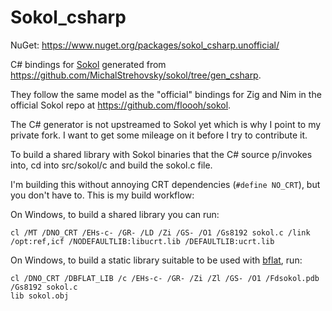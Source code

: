 # Sokol_csharp

NuGet: https://www.nuget.org/packages/sokol_csharp.unofficial/

C# bindings for [Sokol](https://github.com/floooh/sokol) generated from https://github.com/MichalStrehovsky/sokol/tree/gen_csharp.

They follow the same model as the "official" bindings for Zig and Nim in the official Sokol repo at https://github.com/floooh/sokol.

The C# generator is not upstreamed to Sokol yet which is why I point to my private fork. I want to get some mileage on it before I try to contribute it.

To build a shared library with Sokol binaries that the C# source p/invokes into, cd into src/sokol/c and build the sokol.c file.

I'm building this without annoying CRT dependencies (`#define NO_CRT`), but you don't have to. This is my build workflow:

On Windows, to build a shared library you can run:

```console
cl /MT /DNO_CRT /EHs-c- /GR- /LD /Zi /GS- /O1 /Gs8192 sokol.c /link /opt:ref,icf /NODEFAULTLIB:libucrt.lib /DEFAULTLIB:ucrt.lib
```

On Windows, to build a static library suitable to be used with [bflat](https://github.com/bflattened/bflat), run:

```console
cl /DNO_CRT /DBFLAT_LIB /c /EHs-c- /GR- /Zi /Zl /GS- /O1 /Fdsokol.pdb /Gs8192 sokol.c
lib sokol.obj
```
